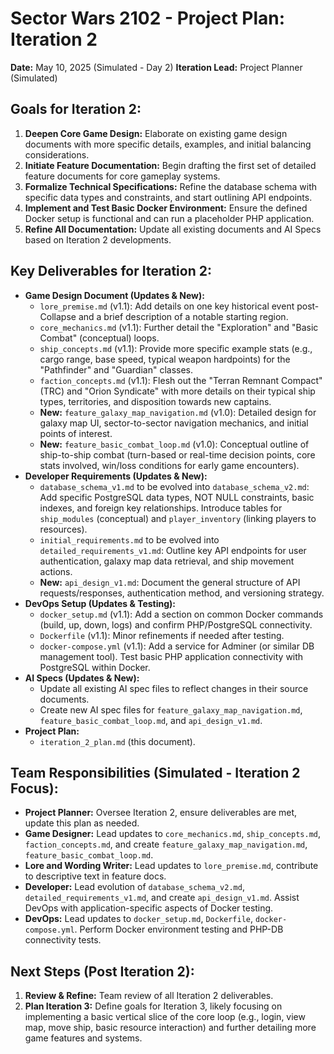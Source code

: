 # Sector Wars 2102 - Project Plan: Iteration 2

**Date:** May 10, 2025 (Simulated - Day 2)
**Iteration Lead:** Project Planner (Simulated)

## Goals for Iteration 2:

1.  **Deepen Core Game Design:** Elaborate on existing game design documents with more specific details, examples, and initial balancing considerations.
2.  **Initiate Feature Documentation:** Begin drafting the first set of detailed feature documents for core gameplay systems.
3.  **Formalize Technical Specifications:** Refine the database schema with specific data types and constraints, and start outlining API endpoints.
4.  **Implement and Test Basic Docker Environment:** Ensure the defined Docker setup is functional and can run a placeholder PHP application.
5.  **Refine All Documentation:** Update all existing documents and AI Specs based on Iteration 2 developments.

## Key Deliverables for Iteration 2:

*   **Game Design Document (Updates & New):**
    *   `lore_premise.md` (v1.1): Add details on one key historical event post-Collapse and a brief description of a notable starting region.
    *   `core_mechanics.md` (v1.1): Further detail the "Exploration" and "Basic Combat" (conceptual) loops.
    *   `ship_concepts.md` (v1.1): Provide more specific example stats (e.g., cargo range, base speed, typical weapon hardpoints) for the "Pathfinder" and "Guardian" classes.
    *   `faction_concepts.md` (v1.1): Flesh out the "Terran Remnant Compact" (TRC) and "Orion Syndicate" with more details on their typical ship types, territories, and disposition towards new captains.
    *   **New:** `feature_galaxy_map_navigation.md` (v1.0): Detailed design for galaxy map UI, sector-to-sector navigation mechanics, and initial points of interest.
    *   **New:** `feature_basic_combat_loop.md` (v1.0): Conceptual outline of ship-to-ship combat (turn-based or real-time decision points, core stats involved, win/loss conditions for early game encounters).
*   **Developer Requirements (Updates & New):**
    *   `database_schema_v1.md` to be evolved into `database_schema_v2.md`: Add specific PostgreSQL data types, NOT NULL constraints, basic indexes, and foreign key relationships. Introduce tables for `ship_modules` (conceptual) and `player_inventory` (linking players to resources).
    *   `initial_requirements.md` to be evolved into `detailed_requirements_v1.md`: Outline key API endpoints for user authentication, galaxy map data retrieval, and ship movement actions.
    *   **New:** `api_design_v1.md`: Document the general structure of API requests/responses, authentication method, and versioning strategy.
*   **DevOps Setup (Updates & Testing):**
    *   `docker_setup.md` (v1.1): Add a section on common Docker commands (build, up, down, logs) and confirm PHP/PostgreSQL connectivity.
    *   `Dockerfile` (v1.1): Minor refinements if needed after testing.
    *   `docker-compose.yml` (v1.1): Add a service for Adminer (or similar DB management tool). Test basic PHP application connectivity with PostgreSQL within Docker.
*   **AI Specs (Updates & New):**
    *   Update all existing AI spec files to reflect changes in their source documents.
    *   Create new AI spec files for `feature_galaxy_map_navigation.md`, `feature_basic_combat_loop.md`, and `api_design_v1.md`.
*   **Project Plan:**
    *   `iteration_2_plan.md` (this document).

## Team Responsibilities (Simulated - Iteration 2 Focus):

*   **Project Planner:** Oversee Iteration 2, ensure deliverables are met, update this plan as needed.
*   **Game Designer:** Lead updates to `core_mechanics.md`, `ship_concepts.md`, `faction_concepts.md`, and create `feature_galaxy_map_navigation.md`, `feature_basic_combat_loop.md`.
*   **Lore and Wording Writer:** Lead updates to `lore_premise.md`, contribute to descriptive text in feature docs.
*   **Developer:** Lead evolution of `database_schema_v2.md`, `detailed_requirements_v1.md`, and create `api_design_v1.md`. Assist DevOps with application-specific aspects of Docker testing.
*   **DevOps:** Lead updates to `docker_setup.md`, `Dockerfile`, `docker-compose.yml`. Perform Docker environment testing and PHP-DB connectivity tests.

## Next Steps (Post Iteration 2):

1.  **Review & Refine:** Team review of all Iteration 2 deliverables.
2.  **Plan Iteration 3:** Define goals for Iteration 3, likely focusing on implementing a basic vertical slice of the core loop (e.g., login, view map, move ship, basic resource interaction) and further detailing more game features and systems.
